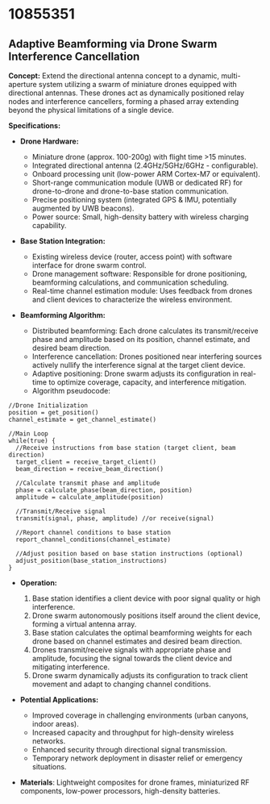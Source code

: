 # 10855351

## Adaptive Beamforming via Drone Swarm Interference Cancellation

**Concept:** Extend the directional antenna concept to a dynamic, multi-aperture system utilizing a swarm of miniature drones equipped with directional antennas. These drones act as dynamically positioned relay nodes and interference cancellers, forming a phased array extending beyond the physical limitations of a single device.

**Specifications:**

*   **Drone Hardware:**
    *   Miniature drone (approx. 100-200g) with flight time >15 minutes.
    *   Integrated directional antenna (2.4GHz/5GHz/6GHz - configurable).
    *   Onboard processing unit (low-power ARM Cortex-M7 or equivalent).
    *   Short-range communication module (UWB or dedicated RF) for drone-to-drone and drone-to-base station communication.
    *   Precise positioning system (integrated GPS & IMU, potentially augmented by UWB beacons).
    *   Power source: Small, high-density battery with wireless charging capability.

*   **Base Station Integration:**
    *   Existing wireless device (router, access point) with software interface for drone swarm control.
    *   Drone management software: Responsible for drone positioning, beamforming calculations, and communication scheduling.
    *   Real-time channel estimation module: Uses feedback from drones and client devices to characterize the wireless environment.

*   **Beamforming Algorithm:**
    *   Distributed beamforming: Each drone calculates its transmit/receive phase and amplitude based on its position, channel estimate, and desired beam direction.
    *   Interference cancellation: Drones positioned near interfering sources actively nullify the interference signal at the target client device.
    *   Adaptive positioning: Drone swarm adjusts its configuration in real-time to optimize coverage, capacity, and interference mitigation.
    *   Algorithm pseudocode:

```
//Drone Initialization
position = get_position()
channel_estimate = get_channel_estimate()

//Main Loop
while(true) {
  //Receive instructions from base station (target client, beam direction)
  target_client = receive_target_client()
  beam_direction = receive_beam_direction()

  //Calculate transmit phase and amplitude
  phase = calculate_phase(beam_direction, position)
  amplitude = calculate_amplitude(position)

  //Transmit/Receive signal
  transmit(signal, phase, amplitude) //or receive(signal)

  //Report channel conditions to base station
  report_channel_conditions(channel_estimate)

  //Adjust position based on base station instructions (optional)
  adjust_position(base_station_instructions)
}
```

*   **Operation:**
    1.  Base station identifies a client device with poor signal quality or high interference.
    2.  Drone swarm autonomously positions itself around the client device, forming a virtual antenna array.
    3.  Base station calculates the optimal beamforming weights for each drone based on channel estimates and desired beam direction.
    4.  Drones transmit/receive signals with appropriate phase and amplitude, focusing the signal towards the client device and mitigating interference.
    5.  Drone swarm dynamically adjusts its configuration to track client movement and adapt to changing channel conditions.

*   **Potential Applications:**
    *   Improved coverage in challenging environments (urban canyons, indoor areas).
    *   Increased capacity and throughput for high-density wireless networks.
    *   Enhanced security through directional signal transmission.
    *   Temporary network deployment in disaster relief or emergency situations.

*   **Materials**: Lightweight composites for drone frames, miniaturized RF components, low-power processors, high-density batteries.